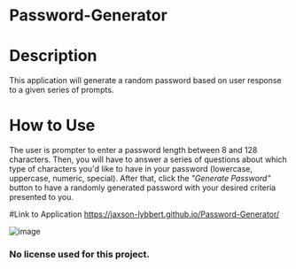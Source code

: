 # Password-Generator

# Description

This application will generate a random password based on user response to a given series of prompts.

# How to Use

The user is prompter to enter a password length between 8 and 128 characters. Then, you will have to answer a series of questions about which type of characters you'd like to have in your password (lowercase, uppercase, numeric, special). After that, click the _"Generate Password"_ button to have a randomly generated password with your desired criteria presented to you.

#Link to Application
https://jaxson-lybbert.github.io/Password-Generator/

![image](https://github.com/jaxson-lybbert/Password-Generator/assets/132233010/e5f6c811-1a32-4e76-b9f3-90c2fbfdd529)


### No license used for this project.
